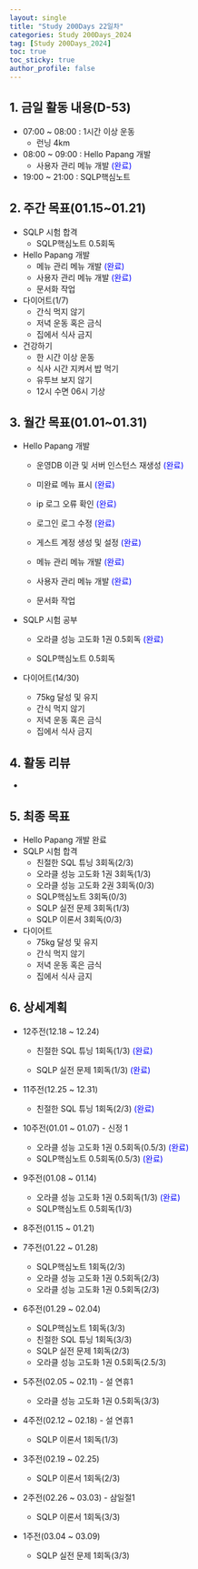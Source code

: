 ```yaml
---
layout: single
title: "Study 200Days 22일차"
categories: Study 200Days_2024
tag: [Study 200Days_2024]
toc: true
toc_sticky: true
author_profile: false
---
```


## 1. 금일 활동 내용(D-53)

* 07:00 ~ 08:00 : 1시간 이상 운동
  * 런닝 4km
* 08:00 ~ 09:00 : Hello Papang 개발
  * 사용자 관리 메뉴 개발 <span style = "color:blue">(완료)</span>
* 19:00 ~ 21:00 : SQLP핵심노트



##  2. 주간 목표(01.15~01.21)

* SQLP 시험 합격
  * SQLP핵심노트 0.5회독
* Hello Papang 개발
  * 메뉴 관리 메뉴 개발 <span style = "color:blue">(완료)</span>
  * 사용자 관리 메뉴 개발 <span style = "color:blue">(완료)</span>
  * 문서화 작업
* 다이어트(1/7)
  * 간식 먹지 않기
  * 저녁 운동 혹은 금식
  * 집에서 식사 금지
* 건강하기
  * 한 시간 이상 운동
  * 식사 시간 지켜서 밥 먹기
  * 유투브 보지 않기
  * 12시 수면 06시 기상



## 3. 월간 목표(01.01~01.31)

* Hello Papang 개발
  * 운영DB 이관 및 서버 인스턴스 재생성 <span style = "color:blue">(완료)</span>

  * 미완료 메뉴 표시 <span style = "color:blue">(완료)</span>
  
  * ip 로그 오류 확인 <span style = "color:blue">(완료)</span>
  * 로그인 로그 수정 <span style = "color:blue">(완료)</span>
  * 게스트 계정 생성 및 설정 <span style = "color:blue">(완료)</span>
  * 메뉴 관리 메뉴 개발 <span style = "color:blue">(완료)</span>
  * 사용자 관리 메뉴 개발 <span style = "color:blue">(완료)</span>
  * 문서화 작업
  
* SQLP 시험 공부
  * 오라클 성능 고도화 1권 0.5회독 <span style = "color:blue">(완료)</span>

  * SQLP핵심노트 0.5회독

* 다이어트(14/30)
  * 75kg 달성 및 유지
  * 간식 먹지 않기
  * 저녁 운동 혹은 금식
  * 집에서 식사 금지



## 4. 활동 리뷰

* 



## 5. 최종 목표

* Hello Papang 개발 완료
* SQLP 시험 합격
  * 친절한 SQL 튜닝 3회독(2/3)
  * 오라클 성능 고도화 1권 3회독(1/3)
  * 오라클 성능 고도화 2권 3회독(0/3)
  * SQLP핵심노트 3회독(0/3)
  * SQLP 실전 문제 3회독(1/3)
  * SQLP 이론서 3회독(0/3)
* 다이어트
  * 75kg 달성 및 유지
  * 간식 먹지 않기
  * 저녁 운동 혹은 금식
  * 집에서 식사 금지



## 6. 상세계획

* 12주전(12.18 ~ 12.24)
  * 친절한 SQL 튜닝 1회독(1/3) <span style = "color:blue">(완료)</span>

  * SQLP 실전 문제 1회독(1/3) <span style = "color:blue">(완료)</span>
  
* 11주전(12.25 ~ 12.31)
  * 친절한 SQL 튜닝 1회독(2/3) <span style = "color:blue">(완료)</span>
  
* 10주전(01.01 ~ 01.07) - 신정 1
  * 오라클 성능 고도화 1권 0.5회독(0.5/3) <span style = "color:blue">(완료)</span>
  * SQLP핵심노트 0.5회독(0.5/3) <span style = "color:blue">(완료)</span>
  
* 9주전(01.08 ~ 01.14)
  * 오라클 성능 고도화 1권 0.5회독(1/3) <span style = "color:blue">(완료)</span>
  * SQLP핵심노트 0.5회독(1/3)

* 8주전(01.15 ~ 01.21)

* 7주전(01.22 ~ 01.28)

  * SQLP핵심노트 1회독(2/3)
  * 오라클 성능 고도화 1권 0.5회독(2/3)
  * 오라클 성능 고도화 1권 0.5회독(2/3)

* 6주전(01.29 ~ 02.04)

  * SQLP핵심노트 1회독(3/3)
  * 친절한 SQL 튜닝 1회독(3/3)
  * SQLP 실전 문제 1회독(2/3)
  * 오라클 성능 고도화 1권 0.5회독(2.5/3)

* 5주전(02.05 ~ 02.11) - 설 연휴1

  * 오라클 성능 고도화 1권 0.5회독(3/3)

* 4주전(02.12 ~ 02.18) - 설 연휴1

  * SQLP 이론서 1회독(1/3)

* 3주전(02.19 ~ 02.25)

  * SQLP 이론서 1회독(2/3)

* 2주전(02.26 ~ 03.03) - 삼일절1

  * SQLP 이론서 1회독(3/3)

* 1주전(03.04 ~ 03.09)

  * SQLP 실전 문제 1회독(3/3)

  

